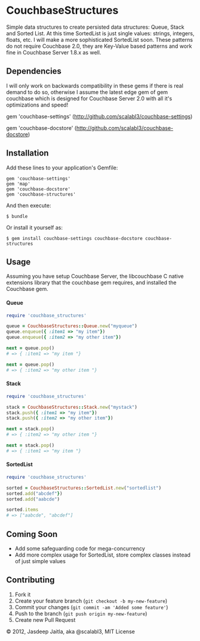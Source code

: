 # CouchbaseStructures

Simple data structures to create persisted data structures: Queue, Stack and Sorted List. At this time SortedList is just single values: strings, integers, floats, etc. I will make a more sophisticated SortedList soon. These patterns do not require Couchbase 2.0, they are Key-Value based patterns and work fine in Couchbase Server 1.8.x as well.



## Dependencies

I will only work on backwards compatibility in these gems if there is real demand to do so, otherwise I assume the latest edge gem of gem couchbase which is designed for Couchbase Server 2.0 with all it's optimizations and speed!

gem 'couchbase-settings' (http://github.com/scalabl3/couchbase-settings)

gem 'couchbase-docstore' (http://github.com/scalabl3/couchbase-docstore)


## Installation

Add these lines to your application's Gemfile:

    gem 'couchbase-settings'
    gem 'map'
    gem 'couchbase-docstore'
    gem 'couchbase-structures'

And then execute:

    $ bundle

Or install it yourself as:

    $ gem install couchbase-settings couchbase-docstore couchbase-structures

## Usage

Assuming you have setup Couchbase Server, the libcouchbase C native extensions library that the couchbase gem requires, and installed the Couchbase gem.

#### Queue

```ruby
require 'couchbase_structures'

queue = CouchbaseStructures::Queue.new("myqueue")
queue.enqueue({ :item1 => "my item"})
queue.enqueue({ :item2 => "my other item"})

next = queue.pop()
# => { :item1 => "my item "}

next = queue.pop()
# => { :item2 => "my other item "}
```

#### Stack

```ruby
require 'couchbase_structures'

stack = CouchbaseStructures::Stack.new("mystack")
stack.push({ :item1 => "my item"})
stack.push({ :item2 => "my other item"})

next = stack.pop()
# => { :item2 => "my other item "}

next = stack.pop()
# => { :item1 => "my item "}
```


#### SortedList

```ruby
require 'couchbase_structures'

sorted = CouchbaseStructures::SortedList.new("sortedlist")
sorted.add("abcdef"})
sorted.add("aabcde")

sorted.items
# => ["aabcde", "abcdef"]
```

## Coming Soon

* Add some safeguarding code for mega-concurrency
* Add more complex usage for SortedList, store complex classes instead of just simple values

## Contributing

1. Fork it
2. Create your feature branch (`git checkout -b my-new-feature`)
3. Commit your changes (`git commit -am 'Added some feature'`)
4. Push to the branch (`git push origin my-new-feature`)
5. Create new Pull Request


&copy; 2012, Jasdeep Jaitla, aka @scalabl3, MIT License